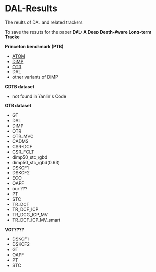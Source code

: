 # DAL-Results
The reults of DAL and related trackers

To save the results for the paper **DAL: A Deep Depth-Aware Long-term Tracke**

**Princeton benchmark (PTB)**
  - [ATOM](https://arxiv.org/abs/1811.07628)
  - [DiMP](https://github.com/visionml/pytracking)
  - [OTR](https://github.com/ugurkart/OTR)
  - DAL
  - other variants of DiMP

**CDTB dataset**
  - not found in Yanlin's Code 

**OTB dataset**
  - GT
  - DAL
  - DiMP
  - OTR
  - OTR_MVC
  - CADMS
  - CSR-DCF
  - CSR_FCLT
  - dimp50_stc_rgbd
  - dimp50_stc_rgbd(0.63)
  - DSKCF1
  - DSKCF2
  - ECO
  - OAPF
  - our ???
  - PT
  - STC
  - TR_DCF
  - TR_DCF_ICP
  - TR_DCG_ICP_MV
  - TR_DCF_ICP_MV_smart

**VOT????**
  - DSKCF1
  - DSKCF2
  - GT
  - OAPF
  - PT
  - STC
